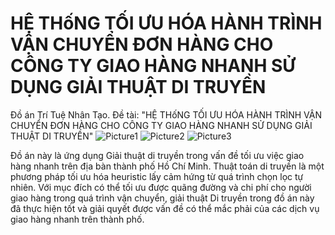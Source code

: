 # HỆ TH&#x1ED1;NG TỐI ƯU HÓA HÀNH TRÌNH VẬN CHUYỂN ĐƠN HÀNG CHO CÔNG TY GIAO HÀNG NHANH SỬ DỤNG GIẢI THUẬT DI TRUYỀN
Đồ án Trí Tuệ Nhân Tạo. Đề tài: "HỆ TH&#x1ED1;NG TỐI ƯU HÓA HÀNH TRÌNH VẬN CHUYỂN ĐƠN HÀNG CHO CÔNG TY GIAO HÀNG NHANH SỬ DỤNG GIẢI THUẬT DI TRUYỀN"
![Picture1](https://github.com/vhoang1206/UEH500-AI/assets/95456622/8a395700-9a4a-45a4-b3ba-aea2cc4de858)
![Picture2](https://github.com/vhoang1206/UEH500-AI/assets/95456622/6c124681-504a-4cdd-a18e-2508d95e1b6e)
![Picture3](https://github.com/vhoang1206/UEH500-AI/assets/95456622/9334d10f-0f79-4609-8a71-39c2188583a3)

Đồ án này là ứng dụng Giải thuật di truyền trong vấn đề tối ưu việc giao hàng nhanh trên địa bàn thành phố Hồ Chí Minh. Thuật toán di truyền là một phương pháp tối ưu hóa heuristic lấy cảm hứng từ quá trình chọn lọc tự nhiên. Với mục đích có thể tối ưu được quãng đường và chi phí cho người giao hàng trong quá trình vận chuyển, giải thuật Di truyền trong đồ án này đã thực hiện tốt và giải quyết được vấn đề có thể mắc phải của các dịch vụ giao hàng nhanh trên thành phố.
